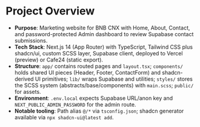 # Project Overview
- **Purpose**: Marketing website for BNB CNX with Home, About, Contact, and password-protected Admin dashboard to review Supabase contact submissions.
- **Tech Stack**: Next.js 14 (App Router) with TypeScript, Tailwind CSS plus shadcn/ui, custom SCSS layer, Supabase client, deployed to Vercel (preview) or Cafe24 (static export).
- **Structure**: `app/` contains routed pages and `layout.tsx`; `components/` holds shared UI pieces (Header, Footer, ContactForm) and shadcn-derived UI primitives; `lib/` wraps Supabase and utilities; `styles/` stores the SCSS system (abstracts/base/components) with `main.scss`; `public/` for assets.
- **Environment**: `.env.local` expects Supabase URL/anon key and `NEXT_PUBLIC_ADMIN_PASSWORD` for the admin route.
- **Notable tooling**: Path alias `@/*` via `tsconfig.json`; shadcn generator available via `npx shadcn-ui@latest add`.